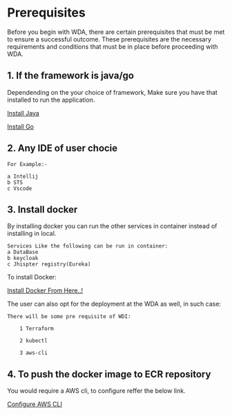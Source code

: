 # Prerequisites

Before you begin with WDA, there are certain prerequisites that must be met to ensure a successful outcome. These prerequisites are the necessary requirements and conditions that must be in place before proceeding with WDA.

## 1. If the framework is java/go

Dependending on the your choice of framework, Make sure you have that installed to run the application.

[Install Java](https://www.oracle.com/in/java/technologies/downloads/)

[Install Go](https://go.dev/doc/install)
## 2. Any IDE of user chocie
    For Example:-

    a Intellij
    b STS
    c Vscode
## 3. Install docker
By installing docker you can run the other services in container instead of installing in local.
    
    Services Like the following can be run in container:
    a DataBase
    b keycloak
    c Jhispter registry(Eureka)
To install Docker:

[Install Docker From Here..!](https://docs.docker.com/engine/install/)

The user can also opt for the deployment at the WDA as well, in such case:

    There will be some pre requisite of WDI:

        1 Terraform

        2 kubectl

        3 aws-cli
## 4. To push the docker image to ECR repository
You would require a AWS cli, to configure reffer the below link.
   
   [Configure AWS CLI](https://docs.aws.amahttps://docs.aws.amazon.com/cli/latest/userguide/getting-started-install.htmlzon.com/cli/latest/userguide/cli-authentication-user.html)